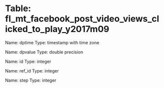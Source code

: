 Table: fl_mt_facebook_post_video_views_clicked_to_play_y2017m09
===============================================================

Name: dptime
Type: timestamp with time zone

Name: dpvalue
Type: double precision

Name: id
Type: integer

Name: ref_id
Type: integer

Name: step
Type: integer

